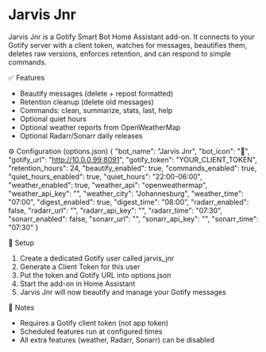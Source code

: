 # Jarvis Jnr

Jarvis Jnr is a Gotify Smart Bot Home Assistant add-on. It connects to your Gotify server with a client token, watches for messages, beautifies them, deletes raw versions, enforces retention, and can respond to simple commands.

✅ Features
- Beautify messages (delete + repost formatted)
- Retention cleanup (delete old messages)
- Commands: clean, summarize, stats, last, help
- Optional quiet hours
- Optional weather reports from OpenWeatherMap
- Optional Radarr/Sonarr daily releases

⚙️ Configuration (options.json)
{
  "bot_name": "Jarvis Jnr",
  "bot_icon": "🤖",
  "gotify_url": "http://10.0.0.99:8091",
  "gotify_token": "YOUR_CLIENT_TOKEN",
  "retention_hours": 24,
  "beautify_enabled": true,
  "commands_enabled": true,
  "quiet_hours_enabled": true,
  "quiet_hours": "22:00-06:00",
  "weather_enabled": true,
  "weather_api": "openweathermap",
  "weather_api_key": "",
  "weather_city": "Johannesburg",
  "weather_time": "07:00",
  "digest_enabled": true,
  "digest_time": "08:00",
  "radarr_enabled": false,
  "radarr_url": "",
  "radarr_api_key": "",
  "radarr_time": "07:30",
  "sonarr_enabled": false,
  "sonarr_url": "",
  "sonarr_api_key": "",
  "sonarr_time": "07:30"
}

📌 Setup
1. Create a dedicated Gotify user called jarvis_jnr
2. Generate a Client Token for this user
3. Put the token and Gotify URL into options.json
4. Start the add-on in Home Assistant
5. Jarvis Jnr will now beautify and manage your Gotify messages

🧠 Notes
- Requires a Gotify client token (not app token)
- Scheduled features run at configured times
- All extra features (weather, Radarr, Sonarr) can be disabled
